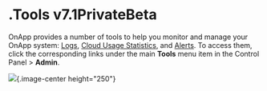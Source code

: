 # .Tools v7.1PrivateBeta

OnApp provides a number of tools to help you monitor and manage your OnApp system: [Logs](.Logs_v7.1PrivateBeta), [Cloud Usage Statistics](.Cloud_Usage_v7.1PrivateBeta), and [Alerts](.Alerts_v7.1PrivateBeta). To access them, click the corresponding links under the main **Tools** menu item in the Control Panel &gt; **Admin**.  

![](https://docs.onapp.com/download/attachments/192906667/OnApp%20%E2%80%BA.gif?version=1&modificationDate=1707297697212&api=v2){.image-center height="250"}


